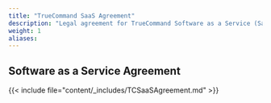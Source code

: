 ```yaml
---
title: "TrueCommand SaaS Agreement"
description: "Legal agreement for TrueCommand Software as a Service (SaaS)."
weight: 1
aliases:
---
```


## Software as a Service Agreement

{{< include file="content/_includes/TCSaaSAgreement.md" >}}
